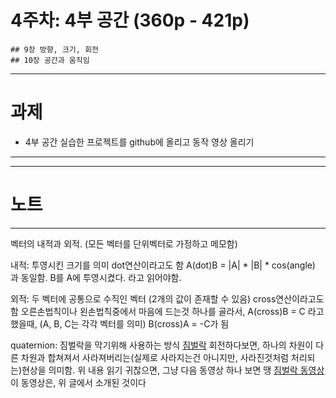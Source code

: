 # 4주차: 4부 공간 (360p - 421p)

    ## 9장 방향, 크기, 회전
    ## 10장 공간과 움직임

---
# 과제
- 4부 공간 실습한 프로젝트를 github에 올리고 동작 영상 올리기
---


---
# 노트
---
벡터의 내적과 외적. (모든 벡터를 단위벡터로 가정하고 메모함)

내적: 투영시킨 크기를 의미 dot연산이라고도 함
A(dot)B = |A| * |B| * cos(angle) 과 동일함.
B를 A에 투영시켰다. 라고 읽어야함.

외적: 두 벡터에 공통으로 수직인 벡터 (2개의 값이 존재할 수 있음) cross연산이라고도 함
오른손법칙이나 왼손법칙중에서 마음에 드는것 하나를 골라서, A(cross)B = C 라고 했을때, (A, B, C는 각각 벡터를 의미) B(cross)A = -C가 됨

quaternion: 짐벌락을 막기위해 사용하는 방식
[짐벌락](https://handhp1.tistory.com/3)
회전하다보면, 하나의 차원이 다른 차원과 합쳐져서 사라져버리는(실제로 사라지는건 아니지만, 사라진것처럼 처리되는)현상을 의미함.
위 내용 읽기 귀찮으면, 그냥 다음 동영상 하나 보면 땡 [짐벌락 동영상](https://www.youtube.com/watch?v=zc8b2Jo7mno)
이 동영상은, 위 글에서 소개된 것이다
